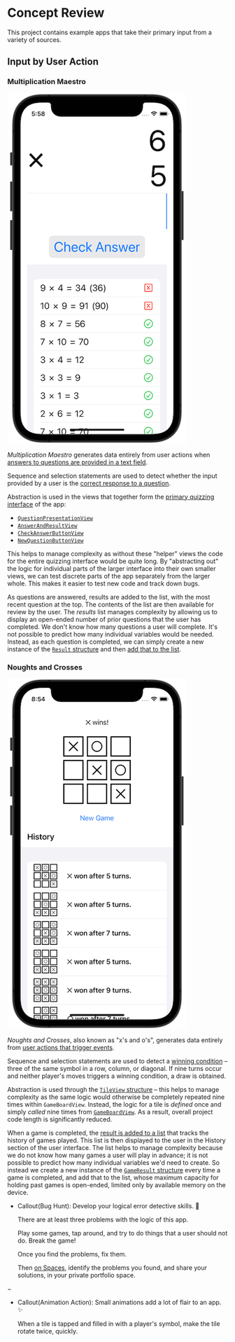 # Concept Review

This project contains example apps that take their primary input from a variety of sources.

## Input by User Action

### Multiplication Maestro

![image alt text](multiplication-maestro.png)

*Multiplication Maestro* generates data entirely from user actions when [answers to questions are provided in a text field](x-source-tag://mm_user_action).

Sequence and selection statements are used to detect whether the input provided by a user is the [correct response to a question](x-source-tag://mm_answer_correct).

Abstraction is used in the views that together form the [primary quizzing interface](x-source-tag://mm_primary_interface) of the app:

* [`QuestionPresentationView`](x-source-tag://mm_question_presentation)
* [`AnswerAndResultView`](x-source-tag://mm_answer_and_result)
* [`CheckAnswerButtonView`](x-source-tag://mm_check_answer_button)
* [`NewQuestionButtonView`](x-source-tag://mm_new_question)

This helps to manage complexity as without these "helper" views the code for the entire quizzing interface would be quite long. By "abstracting out" the logic for individual parts of the larger interface into their own smaller views, we can test discrete parts of the app separately from the larger whole. This makes it easier to test new code and track down bugs.   

As questions are answered, results are added to the list, with the most recent question at the top. The contents of the list are then available for review by the user. The *results* list manages complexity by allowing us to display an open-ended number of prior questions that the user has completed. We don't know how many questions a user will complete. It's not possible to predict how many individual variables would be needed. Instead, as each question is completed, we can simply create a new instance of the [`Result` structure](x-source-tag://mm_result_structure) and then [add that to the list](x-source-tag://mm_adding_to_list).

### Noughts and Crosses

![image alt text](noughts-and-crosses.png)

*Noughts and Crosses*, also known as "x's and o's", generates data entirely from [user actions that trigger events](x-source-tag://user_action).

Sequence and selection statements are used to detect a [winning condition](x-source-tag://winning_condition) – three of the same symbol in a row, column, or diagonal. If nine turns occur and neither player's moves triggers a winning condition, a draw is obtained.

Abstraction is used through the [`TileView` structure](x-source-tag://tile_view) – this helps to manage complexity as the same logic would otherwise be completely repeated nine times within `GameBoardView`. Instead, the logic for a tile is *defined* once and simply *called* nine times from [`GameBoardView`](x-source-tag://game_board). As a result, overall project code length is significantly reduced.

When a game is completed, the [result is added to a list](x-source-tag://adding_to_list) that tracks the history of games played. This list is then displayed to the user in the History section of the user interface. The list helps to manage complexity because we do not know how many games a user will play in advance; it is not possible to predict how many individual variables we'd need to create. So instead we create a new instance of the [`GameResult` structure](x-source-tag://nac_game_result) every time a game is completed, and add that to the list, whose maximum capacity for holding past games is open-ended, limited only by available memory on the device.

* Callout(Bug Hunt):
  Develop your logical error detective skills. 🔎 
  
  There are at least three problems with the logic of this app.
  
  Play some games, tap around, and try to do things that a user should not do. Break the game!
  
  Once you find the problems, fix them.
  
  Then [on Spaces](https://ca.spacesedu.com/), identify the problems you found, and share your solutions, in your private portfolio space.
 
−

* Callout(Animation Action):
  Small animations add a lot of flair to an app. ✨ 
  
  When a tile is tapped and filled in with a player's symbol, make the tile rotate twice, quickly.
